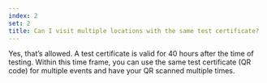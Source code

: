 ```yaml
---
index: 2
set: 2
title: Can I visit multiple locations with the same test certificate?
---
```

Yes, that’s allowed. A test certificate is valid for 40 hours after the time of testing. Within this time frame, you can use the same test certificate (QR code) for multiple events and have your QR scanned multiple times. 
